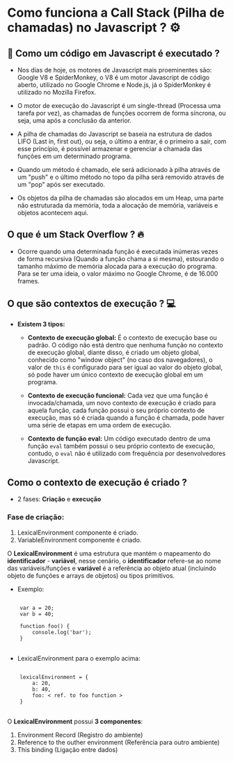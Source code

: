# **Como funciona a Call Stack (Pilha de chamadas) no Javascript ?** :gear:

## :hammer: Como um código em Javascript é executado ?

- Nos dias de hoje, os motores de Javascript mais proeminentes são: Google V8 e SpiderMonkey, o V8 é um motor Javascript de código aberto, utilizado no Google Chrome e Node.js, já o SpiderMonkey é utilizado no Mozilla Firefox.

- O motor de execução do Javascript é um single-thread (Processa uma tarefa por vez), as chamadas de funções ocorrem de forma síncrona, ou seja, uma após a conclusão da anterior.

- A pilha de chamadas do Javascript se baseia na estrutura de dados LIFO (Last in, first out), ou seja, o último a entrar, é o primeiro a sair, com esse princípio, é possível armazenar e gerenciar a chamada das funções em um determinado programa.

- Quando um método é chamado, ele será adicionado à pilha através de um "push" e o último método no topo da pilha será removido através de um "pop" após ser executado.

- Os objetos da pilha de chamadas são alocados em um Heap, uma parte não estruturada da memória, toda a alocação de memória, variáveis e objetos acontecem aqui.

## **O que é um Stack Overflow ?** :fire:

- Ocorre quando uma determinada função é executada inúmeras vezes de forma recursiva (Quando a função chama a si mesma), estourando o tamanho máximo de memória alocada para a execução do programa. Para se ter uma ideia, o valor máximo no Google Chrome, é de 16.000 frames.

## **O que são contextos de execução ?** :computer:

- **Existem 3 tipos:** 
    - **Contexto de execução global:** É o contexto de execução base ou padrão. O código não está dentro que nenhuma função no contexto de execução global, diante disso, é criado um objeto global, conhecido como "window object" (no caso dos navegadores), o valor de <code>this</code> é configurado para ser igual ao valor do objeto global, só pode haver um único contexto de execução global em um programa.

    - **Contexto de execução funcional:** Cada vez que uma função é invocada/chamada, um novo contexto de execução é criado para aquela função, cada função possui o seu próprio contexto de execução, mas só é criada quando a função é chamada, pode haver uma série de etapas em uma ordem de execução.

    - **Contexto de função eval:** Um código executado dentro de uma função <code>eval</code> também possui o seu próprio contexto de execução, contudo, o <code>eval</code> não é utilizado com frequência por desenvolvedores Javascript.

## **Como o contexto de execução é criado ?**

- 2 fases: **Criação** e **execução**

### Fase de criação:

1. LexicalEnvironment componente é criado.
2. VariableEnvironment componente é criado.

O **LexicalEnvironment** é uma estrutura que mantém o mapeamento do **identificador** - **variável**, nesse cenário, o **identificador** refere-se ao nome das variáveis/funções e **variável** é a referência ao objeto atual (incluindo objeto de funções e arrays de objetos) ou tipos primitivos.

- Exemplo:

<pre>
<code>
    var a = 20;
    var b = 40;
        
    function foo() {
        console.log('bar');
    }
</code>
</pre>

- LexicalEnvironment para o exemplo acima:

<pre>
<code>
    lexicalEnvironment = {
        a: 20,
        b: 40,
        foo: < ref. to foo function >
    }
</code>
</pre>

O **LexicalEnvironment** possui **3 componentes**:

1. Environment Record (Registro do ambiente)
2. Reference to the outher environment (Referência para outro ambiente)
3. This binding (Ligação entre dados)
